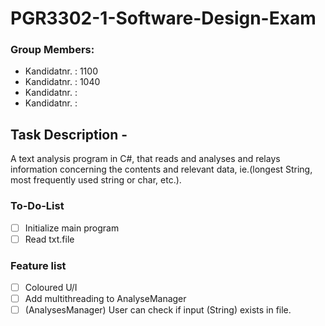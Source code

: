 # PGR3302-1-Software-Design-Exam

### Group Members: 

* Kandidatnr. : 1100
* Kandidatnr. : 1040
* Kandidatnr. : 
* Kandidatnr. : 


## Task Description - 

A text analysis program in C#, that reads and analyses 
and relays information concerning the contents and relevant 
data, ie.(longest String, most frequently used string or char,
etc.). 

### To-Do-List

- [ ] Initialize main program
- [ ] Read txt.file

### Feature list
* [ ] Coloured U/I
* [ ] Add multithreading to AnalyseManager
* [ ] (AnalysesManager) User can check if input (String) exists in file.
